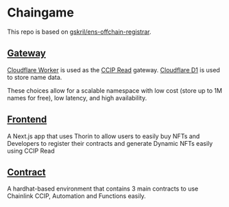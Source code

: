 # Chaingame

This repo is based on [gskril/ens-offchain-registrar](https://github.com/gskril/ens-offchain-registrar).

## [Gateway](worker/README.md)

[Cloudflare Worker](https://developers.cloudflare.com/workers/) is used as the [CCIP Read](https://eips.ethereum.org/EIPS/eip-3668) gateway. [Cloudflare D1](https://developers.cloudflare.com/d1/) is used to store name data.

These choices allow for a scalable namespace with low cost (store up to 1M names for free), low latency, and high availability.

## [Frontend](web/README.md)

A Next.js app that uses Thorin to allow users to easily buy NFTs and Developers to register their contracts and generate Dynamic NFTs easily using CCIP Read

## [Contract](smart-contracts/README.md)

A hardhat-based environment that contains 3 main contracts to use Chainlink CCIP, Automation and Functions easily.